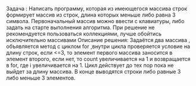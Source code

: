 Задача :
Написать программу, которая из имеющегося массива строк формирует массив из строк, длина которых меньше либо равна 3 символа. Первоначальный массив можно ввести с клавиатуры, либо задать на старте выполнения алгоритма. При решение не рекомендуется пользоваться коллекциями, лучше обойтись исключительно массивами
Описание решения:
Задаётся два массива , объявляется метод с циклом for ,внутри цикла проверяется условие на длину строк, если <=3, то элемент первого массива заносится в элемент второго, если нет, то count увеличивается на 1 и возвращается в for, где i увеличивается на 1. Цикл действует до тех пор пока не выйдет за длину массива. В конце выводятся строки либо равные 3 либо меньше 3 элементов.
